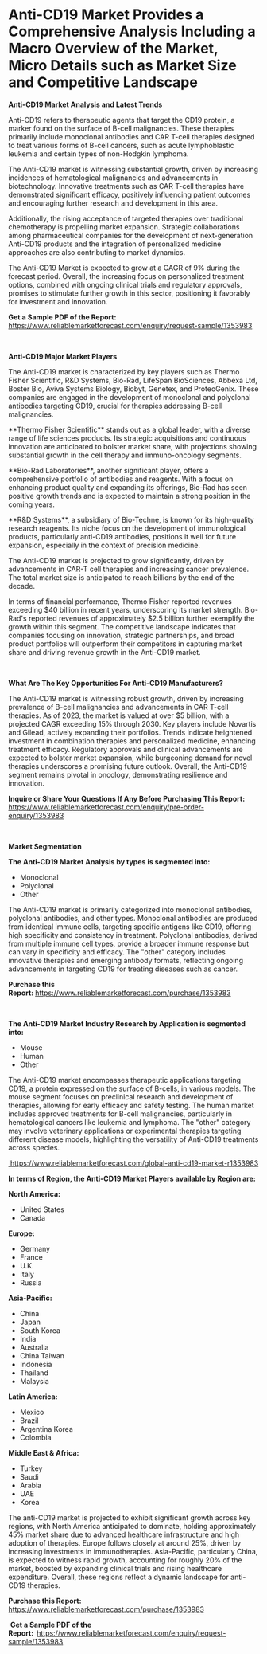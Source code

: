 <p><h1>Anti-CD19 Market Provides a Comprehensive Analysis Including a Macro Overview of the Market, Micro Details such as Market Size and Competitive Landscape</h1></p><p><strong>Anti-CD19 Market Analysis and Latest Trends</strong></p>
<p><p>Anti-CD19 refers to therapeutic agents that target the CD19 protein, a marker found on the surface of B-cell malignancies. These therapies primarily include monoclonal antibodies and CAR T-cell therapies designed to treat various forms of B-cell cancers, such as acute lymphoblastic leukemia and certain types of non-Hodgkin lymphoma.</p><p>The Anti-CD19 market is witnessing substantial growth, driven by increasing incidences of hematological malignancies and advancements in biotechnology. Innovative treatments such as CAR T-cell therapies have demonstrated significant efficacy, positively influencing patient outcomes and encouraging further research and development in this area. </p><p>Additionally, the rising acceptance of targeted therapies over traditional chemotherapy is propelling market expansion. Strategic collaborations among pharmaceutical companies for the development of next-generation Anti-CD19 products and the integration of personalized medicine approaches are also contributing to market dynamics.</p><p>The Anti-CD19 Market is expected to grow at a CAGR of 9% during the forecast period. Overall, the increasing focus on personalized treatment options, combined with ongoing clinical trials and regulatory approvals, promises to stimulate further growth in this sector, positioning it favorably for investment and innovation.</p></p>
<p><strong>Get a Sample PDF of the Report:&nbsp;</strong> <a href="https://www.reliablemarketforecast.com/enquiry/request-sample/1353983?utm_campaign=2925&utm_medium=2&utm_source=Github&utm_content=ia&utm_term=13042025&utm_id=anti-cd19">https://www.reliablemarketforecast.com/enquiry/request-sample/1353983</a></p>
<p>&nbsp;</p>
<p><strong>Anti-CD19 Major Market Players</strong></p>
<p><p>The Anti-CD19 market is characterized by key players such as Thermo Fisher Scientific, R&D Systems, Bio-Rad, LifeSpan BioSciences, Abbexa Ltd, Boster Bio, Aviva Systems Biology, Biobyt, Genetex, and ProteoGenix. These companies are engaged in the development of monoclonal and polyclonal antibodies targeting CD19, crucial for therapies addressing B-cell malignancies.</p><p>**Thermo Fisher Scientific** stands out as a global leader, with a diverse range of life sciences products. Its strategic acquisitions and continuous innovation are anticipated to bolster market share, with projections showing substantial growth in the cell therapy and immuno-oncology segments.</p><p>**Bio-Rad Laboratories**, another significant player, offers a comprehensive portfolio of antibodies and reagents. With a focus on enhancing product quality and expanding its offerings, Bio-Rad has seen positive growth trends and is expected to maintain a strong position in the coming years.</p><p>**R&D Systems**, a subsidiary of Bio-Techne, is known for its high-quality research reagents. Its niche focus on the development of immunological products, particularly anti-CD19 antibodies, positions it well for future expansion, especially in the context of precision medicine.</p><p>The Anti-CD19 market is projected to grow significantly, driven by advancements in CAR-T cell therapies and increasing cancer prevalence. The total market size is anticipated to reach billions by the end of the decade.</p><p>In terms of financial performance, Thermo Fisher reported revenues exceeding $40 billion in recent years, underscoring its market strength. Bio-Rad's reported revenues of approximately $2.5 billion further exemplify the growth within this segment. The competitive landscape indicates that companies focusing on innovation, strategic partnerships, and broad product portfolios will outperform their competitors in capturing market share and driving revenue growth in the Anti-CD19 market.</p></p>
<p>&nbsp;</p>
<p><strong>What Are The Key Opportunities For Anti-CD19 Manufacturers?</strong></p>
<p><p>The Anti-CD19 market is witnessing robust growth, driven by increasing prevalence of B-cell malignancies and advancements in CAR T-cell therapies. As of 2023, the market is valued at over $5 billion, with a projected CAGR exceeding 15% through 2030. Key players include Novartis and Gilead, actively expanding their portfolios. Trends indicate heightened investment in combination therapies and personalized medicine, enhancing treatment efficacy. Regulatory approvals and clinical advancements are expected to bolster market expansion, while burgeoning demand for novel therapies underscores a promising future outlook. Overall, the Anti-CD19 segment remains pivotal in oncology, demonstrating resilience and innovation.</p></p>
<p><strong>Inquire or Share Your Questions If Any Before Purchasing This Report:</strong> <a href="https://www.reliablemarketforecast.com/enquiry/pre-order-enquiry/1353983?utm_campaign=2925&utm_medium=2&utm_source=Github&utm_content=ia&utm_term=13042025&utm_id=anti-cd19">https://www.reliablemarketforecast.com/enquiry/pre-order-enquiry/1353983</a></p>
<p>&nbsp;</p>
<p><strong>Market Segmentation</strong></p>
<p><strong>The Anti-CD19 Market Analysis by types is segmented into:</strong></p>
<p><ul><li>Monoclonal</li><li>Polyclonal</li><li>Other</li></ul></p>
<p><p>The Anti-CD19 market is primarily categorized into monoclonal antibodies, polyclonal antibodies, and other types. Monoclonal antibodies are produced from identical immune cells, targeting specific antigens like CD19, offering high specificity and consistency in treatment. Polyclonal antibodies, derived from multiple immune cell types, provide a broader immune response but can vary in specificity and efficacy. The "other" category includes innovative therapies and emerging antibody formats, reflecting ongoing advancements in targeting CD19 for treating diseases such as cancer.</p></p>
<p><strong>Purchase this Report:&nbsp;</strong><a href="https://www.reliablemarketforecast.com/purchase/1353983?utm_campaign=2925&utm_medium=2&utm_source=Github&utm_content=ia&utm_term=13042025&utm_id=anti-cd19">https://www.reliablemarketforecast.com/purchase/1353983</a></p>
<p>&nbsp;</p>
<p><strong>The Anti-CD19 Market Industry Research by Application is segmented into:</strong></p>
<p><ul><li>Mouse</li><li>Human</li><li>Other</li></ul></p>
<p><p>The Anti-CD19 market encompasses therapeutic applications targeting CD19, a protein expressed on the surface of B-cells, in various models. The mouse segment focuses on preclinical research and development of therapies, allowing for early efficacy and safety testing. The human market includes approved treatments for B-cell malignancies, particularly in hematological cancers like leukemia and lymphoma. The "other" category may involve veterinary applications or experimental therapies targeting different disease models, highlighting the versatility of Anti-CD19 treatments across species.</p></p>
<p><a href="https://www.reliablemarketforecast.com/global-anti-cd19-market-r1353983?utm_campaign=2925&utm_medium=2&utm_source=Github&utm_content=ia&utm_term=13042025&utm_id=anti-cd19">&nbsp;https://www.reliablemarketforecast.com/global-anti-cd19-market-r1353983</a></p>
<p><strong>In terms of Region, the Anti-CD19 Market Players available by Region are:</strong></p>
<p>
    <p> <strong> North America: </strong>
        <ul>
            <li>United States</li>
            <li>Canada</li>
        </ul>
        </p> 
    <p> <strong> Europe: </strong>
        <ul>
            <li>Germany</li>
            <li>France</li>
            <li>U.K.</li>
            <li>Italy</li>
            <li>Russia</li>
        </ul>
        </p> 
    <p> <strong> Asia-Pacific: </strong>
        <ul>
            <li>China</li>
            <li>Japan</li>
            <li>South Korea</li>
            <li>India</li>
            <li>Australia</li>
            <li>China Taiwan</li>
            <li>Indonesia</li>
            <li>Thailand</li>
            <li>Malaysia</li>
        </ul>
        </p> 
    <p> <strong> Latin America: </strong>
        <ul>
            <li>Mexico</li>
            <li>Brazil</li>
            <li>Argentina Korea</li>
            <li>Colombia</li>
        </ul>
        </p> 
    <p> <strong> Middle East & Africa: </strong>
        <ul>
            <li>Turkey</li>
            <li>Saudi</li>
            <li>Arabia</li>
            <li>UAE</li>
            <li>Korea</li>
        </ul>
    </p>
    </p>
<p><p>The anti-CD19 market is projected to exhibit significant growth across key regions, with North America anticipated to dominate, holding approximately 45% market share due to advanced healthcare infrastructure and high adoption of therapies. Europe follows closely at around 25%, driven by increasing investments in immunotherapies. Asia-Pacific, particularly China, is expected to witness rapid growth, accounting for roughly 20% of the market, boosted by expanding clinical trials and rising healthcare expenditure. Overall, these regions reflect a dynamic landscape for anti-CD19 therapies.</p></p>
<p><strong>Purchase this Report: </strong><a href="https://www.reliablemarketforecast.com/purchase/1353983?utm_campaign=2925&utm_medium=2&utm_source=Github&utm_content=ia&utm_term=13042025&utm_id=anti-cd19">https://www.reliablemarketforecast.com/purchase/1353983</a></p>
<p>&nbsp;<strong>Get a Sample PDF of the Report:&nbsp;&nbsp;</strong><a href="https://www.reliablemarketforecast.com/enquiry/request-sample/1353983?utm_campaign=2925&utm_medium=2&utm_source=Github&utm_content=ia&utm_term=13042025&utm_id=anti-cd19">https://www.reliablemarketforecast.com/enquiry/request-sample/1353983</a></p>
<p><strong></strong></p>
<p><p></p><p></p><p></p></p>